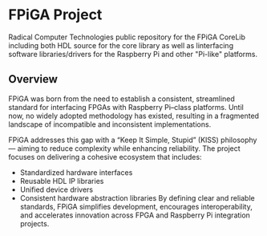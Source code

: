 # FPiGA Project
Radical Computer Technologies public repository for the FPiGA CoreLib including both HDL source for the core library as well as linterfacing software libraries/drivers for the Raspberry Pi and other "Pi-like" platforms.

## Overview
FPiGA was born from the need to establish a consistent, streamlined standard for interfacing FPGAs with Raspberry Pi–class platforms. Until now, no widely adopted methodology has existed, resulting in a fragmented landscape of incompatible and inconsistent implementations.

FPiGA addresses this gap with a “Keep It Simple, Stupid” (KISS) philosophy — aiming to reduce complexity while enhancing reliability. The project focuses on delivering a cohesive ecosystem that includes:
* Standardized hardware interfaces
* Reusable HDL IP libraries
* Unified device drivers
* Consistent hardware abstraction libraries
By defining clear and reliable standards, FPiGA simplifies development, encourages interoperability, and accelerates innovation across FPGA and Raspberry Pi integration projects.